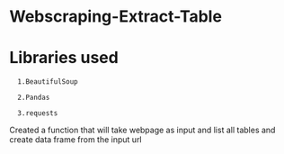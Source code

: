 # Webscraping-Extract-Table

# Libraries used

      1.BeautifulSoup
    
      2.Pandas
    
      3.requests
      
      
Created a function that will take webpage as input and list all tables and create data frame from the input url
